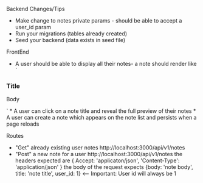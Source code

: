 Backend Changes/Tips
 * Make change to notes private params - should be able to accept a user_id param
 * Run your migrations (tables already created)
 * Seed your backend (data exists in seed file)

FrontEnd
* A user should be able to display all their notes- a note should render like
`<div class='note-card'>
<h3> Title </h3>
<p> Body </p>
</div>`
* A user can click on a note title and reveal the full preview of their notes
* A user can create a note which appears on the note list and persists when a page reloads

Routes
* "Get" already existing user notes
  http://localhost:3000/api/v1/notes
* "Post" a new note for a user
  http://localhost:3000/api/v1/notes
  the headers expected are
  {
    Accept: 'applicaton/json',
    'Content-Type': 'application/json'
  }
  the body of the request expects
  {body: 'note body',
  title: 'note title',
  user_id: 1} <-- Important: User id will always be 1
